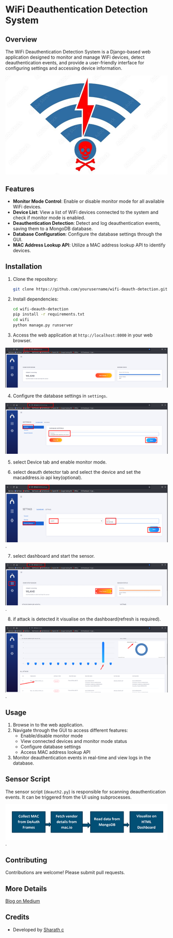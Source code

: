 # WiFi Deauthentication Detection System

## Overview

The WiFi Deauthentication Detection System is a Django-based web application designed to monitor and manage WiFi devices, detect deauthentication events, and provide a user-friendly interface for configuring settings and accessing device information.

![Screenshot1](https://github.com/sharathc213/wifi_deauth_detector/blob/main/banner.jpg)

## Features

- **Monitor Mode Control**: Enable or disable monitor mode for all available WiFi devices.
- **Device List**: View a list of WiFi devices connected to the system and check if monitor mode is enabled.
- **Deauthentication Detection**: Detect and log deauthentication events, saving them to a MongoDB database.
- **Database Configuration**: Configure the database settings through the GUI.
- **MAC Address Lookup API**: Utilize a MAC address lookup API to identify devices.

## Installation

1. Clone the repository:
    ```bash
   git clone https://github.com/yourusername/wifi-deauth-detection.git
   ```

2. Install dependencies:
   ```bash
   cd wifi-deauth-detection
   pip install -r requirements.txt
   cd wifi
   python manage.py runserver
   ```
3. Access the web application at `http://localhost:8000` in your web browser.
   
![Screenshot2](https://github.com/sharathc213/wifi_deauth_detector/blob/main/Picture2.png)

4. Configure the database settings in `settings`.

![Screenshot3](https://github.com/sharathc213/wifi_deauth_detector/blob/main/Picture3.png)

5. select Device tab and enable monitor mode.
   
6. select deauth detector tab and select the device and set the macaddress.io api key(optional).
   
![Screenshot4](https://github.com/sharathc213/wifi_deauth_detector/blob/main/Picture4.png).

7. select dashboard and start the sensor.
   
![Screenshot5](https://github.com/sharathc213/wifi_deauth_detector/blob/main/Picture5.png).

8. if attack is  detected it visualise on the dashboard(refresh is required).

![Screenshot6](https://github.com/sharathc213/wifi_deauth_detector/blob/main/Picture6.png).

## Usage

1. Browse in to the web application.
2. Navigate through the GUI to access different features:
   - Enable/disable monitor mode
   - View connected devices and monitor mode status
   - Configure database settings
   - Access MAC address lookup API
3. Monitor deauthentication events in real-time and view logs in the database.

## Sensor Script

The sensor script (`deauth2.py`) is responsible for scanning deauthentication events. It can be triggered from the UI using subprocesses.

![Screenshotz](https://github.com/sharathc213/wifi_deauth_detector/blob/main/Picture7.png).

## Contributing

Contributions are welcome! Please submit pull requests.

## More Details
[Blog on Medium](https://medium.com/@_sharathc/enhancing-cybersecurity-with-a-wifi-deauthentication-detection-system-df157e888283)

## Credits

- Developed by [Sharath c](https://github.com/sharathc213)

